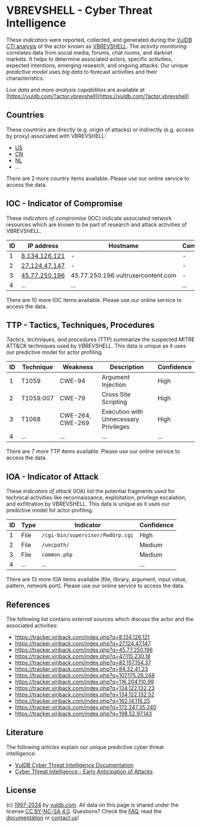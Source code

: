 # VBREVSHELL - Cyber Threat Intelligence

These _indicators_ were reported, collected, and generated during the [VulDB CTI analysis](https://vuldb.com/?kb.cti) of the actor known as [VBREVSHELL](https://vuldb.com/?actor.vbrevshell). The _activity monitoring_ correlates data from social media, forums, chat rooms, and darknet markets. It helps to determine associated actors, specific activities, expected intentions, emerging research, and ongoing attacks. Our unique _predictive model_ uses _big data_ to forecast activities and their characteristics.

_Live data_ and more _analysis capabilities_ are available at [https://vuldb.com/?actor.vbrevshell](https://vuldb.com/?actor.vbrevshell)

## Countries

These _countries_ are directly (e.g. origin of attacks) or indirectly (e.g. access by proxy) associated with VBREVSHELL:

* [US](https://vuldb.com/?country.us)
* [CN](https://vuldb.com/?country.cn)
* [NL](https://vuldb.com/?country.nl)
* ...

There are 2 more country items available. Please use our online service to access the data.

## IOC - Indicator of Compromise

These _indicators of compromise_ (IOC) indicate associated network resources which are known to be part of research and attack activities of VBREVSHELL.

ID | IP address | Hostname | Campaign | Confidence
-- | ---------- | -------- | -------- | ----------
1 | [8.134.126.121](https://vuldb.com/?ip.8.134.126.121) | - | - | High
2 | [27.124.47.147](https://vuldb.com/?ip.27.124.47.147) | - | - | High
3 | [45.77.250.196](https://vuldb.com/?ip.45.77.250.196) | 45.77.250.196.vultrusercontent.com | - | Medium
4 | ... | ... | ... | ...

There are 10 more IOC items available. Please use our online service to access the data.

## TTP - Tactics, Techniques, Procedures

_Tactics, techniques, and procedures_ (TTP) summarize the suspected MITRE ATT&CK techniques used by _VBREVSHELL_. This data is unique as it uses our predictive model for actor profiling.

ID | Technique | Weakness | Description | Confidence
-- | --------- | -------- | ----------- | ----------
1 | T1059 | CWE-94 | Argument Injection | High
2 | T1059.007 | CWE-79 | Cross Site Scripting | High
3 | T1068 | CWE-264, CWE-269 | Execution with Unnecessary Privileges | High
4 | ... | ... | ... | ...

There are 7 more TTP items available. Please use our online service to access the data.

## IOA - Indicator of Attack

These _indicators of attack_ (IOA) list the potential fragments used for technical activities like reconnaissance, exploitation, privilege escalation, and exfiltration by VBREVSHELL. This data is unique as it uses our predictive model for actor profiling.

ID | Type | Indicator | Confidence
-- | ---- | --------- | ----------
1 | File | `/cgi-bin/supervisor/PwdGrp.cgi` | High
2 | File | `/uncpath/` | Medium
3 | File | `common.php` | Medium
4 | ... | ... | ...

There are 13 more IOA items available (file, library, argument, input value, pattern, network port). Please use our online service to access the data.

## References

The following list contains _external sources_ which discuss the actor and the associated activities:

* https://tracker.viriback.com/index.php?q=8.134.126.121
* https://tracker.viriback.com/index.php?q=27.124.47.147
* https://tracker.viriback.com/index.php?q=45.77.250.196
* https://tracker.viriback.com/index.php?q=47.115.230.18
* https://tracker.viriback.com/index.php?q=82.157.154.37
* https://tracker.viriback.com/index.php?q=84.32.41.23
* https://tracker.viriback.com/index.php?q=107.175.28.248
* https://tracker.viriback.com/index.php?q=116.204.110.99
* https://tracker.viriback.com/index.php?q=134.122.132.23
* https://tracker.viriback.com/index.php?q=134.122.132.52
* https://tracker.viriback.com/index.php?q=162.14.116.25
* https://tracker.viriback.com/index.php?q=172.247.35.240
* https://tracker.viriback.com/index.php?q=198.52.97.143

## Literature

The following _articles_ explain our unique predictive cyber threat intelligence:

* [VulDB Cyber Threat Intelligence Documentation](https://vuldb.com/?kb.cti)
* [Cyber Threat Intelligence - Early Anticipation of Attacks](https://www.scip.ch/en/?labs.20201022)

## License

(c) [1997-2024](https://vuldb.com/?kb.changelog) by [vuldb.com](https://vuldb.com/?kb.about). All data on this page is shared under the license [CC BY-NC-SA 4.0](https://creativecommons.org/licenses/by-nc-sa/4.0/). Questions? Check the [FAQ](https://vuldb.com/?kb.faq), read the [documentation](https://vuldb.com/?kb) or [contact us](https://vuldb.com/?contact)!
